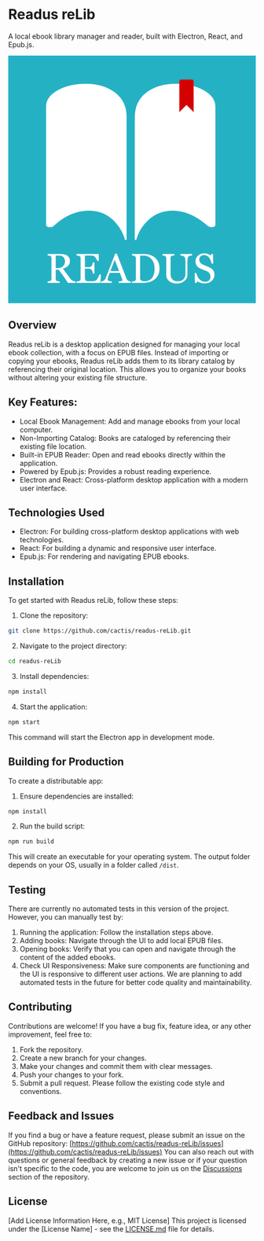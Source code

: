 # Readus reLib

A local ebook library manager and reader, built with Electron, React, and Epub.js.

![logo](/assets/images/logo.png)

## Overview

Readus reLib is a desktop application designed for managing your local ebook collection, with a focus on EPUB files. Instead of importing or copying your ebooks, Readus reLib adds them to its library catalog by referencing their original location. This allows you to organize your books without altering your existing file structure.

## Key Features:

- Local Ebook Management: Add and manage ebooks from your local computer.
- Non-Importing Catalog: Books are cataloged by referencing their existing file location.
- Built-in EPUB Reader: Open and read ebooks directly within the application.
- Powered by Epub.js: Provides a robust reading experience.
- Electron and React: Cross-platform desktop application with a modern user interface.

## Technologies Used

- Electron: For building cross-platform desktop applications with web technologies.
- React: For building a dynamic and responsive user interface.
- Epub.js: For rendering and navigating EPUB ebooks.

## Installation

To get started with Readus reLib, follow these steps:

1. Clone the repository:

```bash
git clone https://github.com/cactis/readus-reLib.git
```

2. Navigate to the project directory:

```bash
cd readus-reLib
```

3. Install dependencies:

```bash
npm install
```

4. Start the application:

```bash
npm start
```

This command will start the Electron app in development mode.

## Building for Production

To create a distributable app:

1. Ensure dependencies are installed:

```bash
npm install
```

2. Run the build script:

```bash
npm run build
```

This will create an executable for your operating system. The output folder depends on your OS, usually in a folder called `/dist`.

## Testing

There are currently no automated tests in this version of the project. However, you can manually test by:

1. Running the application: Follow the installation steps above.
2. Adding books: Navigate through the UI to add local EPUB files.
3. Opening books: Verify that you can open and navigate through the content of the added ebooks.
4. Check UI Responsiveness: Make sure components are functioning and the UI is responsive to different user actions.
   We are planning to add automated tests in the future for better code quality and maintainability.

## Contributing

Contributions are welcome! If you have a bug fix, feature idea, or any other improvement, feel free to:

1. Fork the repository.
2. Create a new branch for your changes.
3. Make your changes and commit them with clear messages.
4. Push your changes to your fork.
5. Submit a pull request.
   Please follow the existing code style and conventions.

## Feedback and Issues

If you find a bug or have a feature request, please submit an issue on the GitHub repository:
[https://github.com/cactis/readus-reLib/issues](https://github.com/cactis/readus-reLib/issues)
You can also reach out with questions or general feedback by creating a new issue or if your question isn't specific to the code, you are welcome to join us on the [Discussions](https://github.com/cactis/readus-reLib/discussions) section of the repository.

## License

[Add License Information Here, e.g., MIT License]
This project is licensed under the [License Name] - see the [LICENSE.md](LICENSE.md) file for details.

